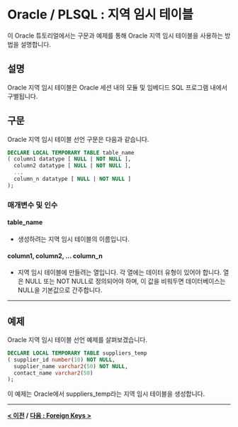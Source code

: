 # Oracle / PLSQL : 지역 임시 테이블

이 Oracle 튜토리얼에서는 구문과 예제를 통해 Oracle 지역 임시 테이블을 사용하는 방법을 설명합니다.

## 설명
Oracle 지역 임시 테이블은 Oracle 세션 내의 모듈 및 임베디드 SQL 프로그램 내에서 구별됩니다.

## 구문
Oracle 지역 임시 테이블 선언 구문은 다음과 같습니다.
```sql
DECLARE LOCAL TEMPORARY TABLE table_name
( column1 datatype [ NULL | NOT NULL ],
  column2 datatype [ NULL | NOT NULL ],
  ...
  column_n datatype [ NULL | NOT NULL ]
);
```
### 매개변수 및 인수
#### **table_name**
- 생성하려는 지역 임시 테이블의 이름입니다.
#### **column1, column2, ... column_n**
- 지역 임시 테이블에 만들려는 열입니다. 각 열에는 데이터 유형이 있어야 합니다. 열은 NULL 또는 NOT NULL로 정의되어야 하며, 이 값을 비워두면 데이터베이스는 NULL을 기본값으로 간주합니다.

---
## 예제
Oracle 지역 임시 테이블 선언 예제를 살펴보겠습니다.
```sql
DECLARE LOCAL TEMPORARY TABLE suppliers_temp
( supplier_id number(10) NOT NULL,
  supplier_name varchar2(50) NOT NULL,
  contact_name varchar2(50)
);
```
이 예제는 Oracle에서 suppliers_temp라는 지역 임시 테이블을 생성합니다.

---
**[< 이전](GLOBAL_TEMP.md) / [다음 : Foreign Keys >](Foreign_Keys.md)**